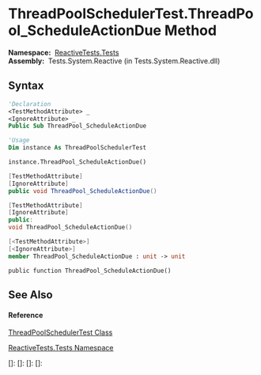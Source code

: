 # ThreadPoolSchedulerTest.ThreadPool\_ScheduleActionDue Method

**Namespace:**  [ReactiveTests.Tests](ReactiveTests.Tests\ReactiveTests.Tests.md)  
**Assembly:**  Tests.System.Reactive (in Tests.System.Reactive.dll)

## Syntax

```vb
'Declaration
<TestMethodAttribute> _
<IgnoreAttribute> _
Public Sub ThreadPool_ScheduleActionDue
```

```vb
'Usage
Dim instance As ThreadPoolSchedulerTest

instance.ThreadPool_ScheduleActionDue()
```

```csharp
[TestMethodAttribute]
[IgnoreAttribute]
public void ThreadPool_ScheduleActionDue()
```

```c++
[TestMethodAttribute]
[IgnoreAttribute]
public:
void ThreadPool_ScheduleActionDue()
```

```fsharp
[<TestMethodAttribute>]
[<IgnoreAttribute>]
member ThreadPool_ScheduleActionDue : unit -> unit 
```

```jscript
public function ThreadPool_ScheduleActionDue()
```

## See Also

#### Reference

[ThreadPoolSchedulerTest Class](ThreadPoolSchedulerTest\ThreadPoolSchedulerTest.md)

[ReactiveTests.Tests Namespace](ReactiveTests.Tests\ReactiveTests.Tests.md)

[]: 
[]: 
[]: 
[]: 